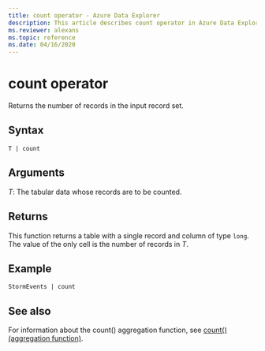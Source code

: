 ```yaml
---
title: count operator - Azure Data Explorer
description: This article describes count operator in Azure Data Explorer.
ms.reviewer: alexans
ms.topic: reference
ms.date: 04/16/2020
---
```

# count operator

Returns the number of records in the input record set.

## Syntax

`T | count`

## Arguments

*T*: The tabular data whose records are to be counted.

## Returns

This function returns a table with a single record and column of type
`long`. The value of the only cell is the number of records in *T*. 

## Example

<!-- csl: https://help.kusto.windows.net/Samples -->
```kusto
StormEvents | count
```

## See also

For information about the count() aggregation function, see [count() (aggregation function)](count-aggfunction.md).
